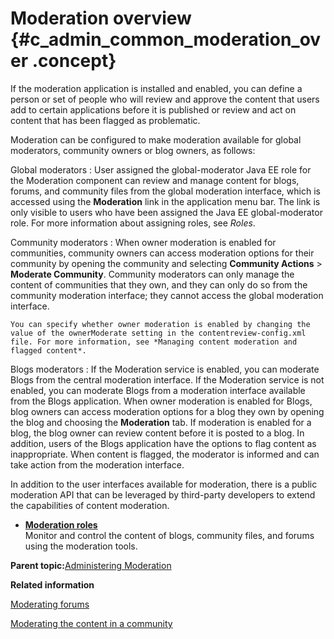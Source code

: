 # Moderation overview {#c_admin_common_moderation_over .concept}

If the moderation application is installed and enabled, you can define a person or set of people who will review and approve the content that users add to certain applications before it is published or review and act on content that has been flagged as problematic.

Moderation can be configured to make moderation available for global moderators, community owners or blog owners, as follows:

Global moderators
:   User assigned the global-moderator Java EE role for the Moderation component can review and manage content for blogs, forums, and community files from the global moderation interface, which is accessed using the **Moderation** link in the application menu bar. The link is only visible to users who have been assigned the Java EE global-moderator role. For more information about assigning roles, see *Roles*.

Community moderators
:   When owner moderation is enabled for communities, community owners can access moderation options for their community by opening the community and selecting **Community Actions** \> **Moderate Community**. Community moderators can only manage the content of communities that they own, and they can only do so from the community moderation interface; they cannot access the global moderation interface.

    You can specify whether owner moderation is enabled by changing the value of the ownerModerate setting in the contentreview-config.xml file. For more information, see *Managing content moderation and flagged content*.

Blogs moderators
:   If the Moderation service is enabled, you can moderate Blogs from the central moderation interface. If the Moderation service is not enabled, you can moderate Blogs from a moderation interface available from the Blogs application. When owner moderation is enabled for Blogs, blog owners can access moderation options for a blog they own by opening the blog and choosing the **Moderation** tab. If moderation is enabled for a blog, the blog owner can review content before it is posted to a blog. In addition, users of the Blogs application have the options to flag content as inappropriate. When content is flagged, the moderator is informed and can take action from the moderation interface.

In addition to the user interfaces available for moderation, there is a public moderation API that can be leveraged by third-party developers to extend the capabilities of content moderation.

-   **[Moderation roles](../admin/c_admin_common_moderation_roles.md)**  
Monitor and control the content of blogs, community files, and forums using the moderation tools.

**Parent topic:**[Administering Moderation](../install/c_config_moderation_app.md)

**Related information**  


[Moderating forums](../admin/c_admin_forums_moderation.md)

[Moderating the content in a community](../admin/c_admin_communities_moderation.md)

